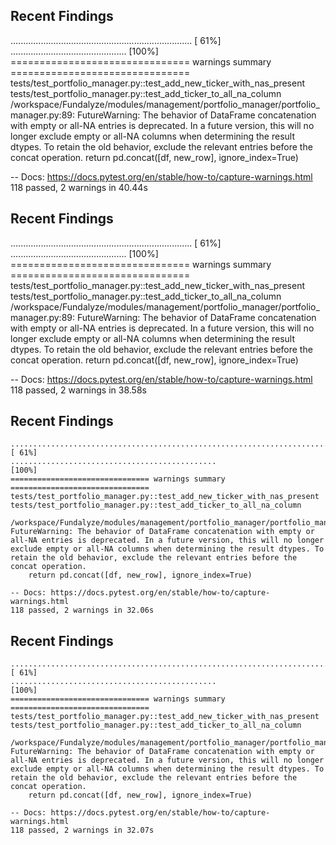 
## Recent Findings

........................................................................ [ 61%]
..............................................                           [100%]
=============================== warnings summary ===============================
tests/test_portfolio_manager.py::test_add_new_ticker_with_nas_present
tests/test_portfolio_manager.py::test_add_ticker_to_all_na_column
  /workspace/Fundalyze/modules/management/portfolio_manager/portfolio_manager.py:89: FutureWarning: The behavior of DataFrame concatenation with empty or all-NA entries is deprecated. In a future version, this will no longer exclude empty or all-NA columns when determining the result dtypes. To retain the old behavior, exclude the relevant entries before the concat operation.
    return pd.concat([df, new_row], ignore_index=True)

-- Docs: https://docs.pytest.org/en/stable/how-to/capture-warnings.html
118 passed, 2 warnings in 40.44s

## Recent Findings

........................................................................ [ 61%]
..............................................                           [100%]
=============================== warnings summary ===============================
tests/test_portfolio_manager.py::test_add_new_ticker_with_nas_present
tests/test_portfolio_manager.py::test_add_ticker_to_all_na_column
  /workspace/Fundalyze/modules/management/portfolio_manager/portfolio_manager.py:89: FutureWarning: The behavior of DataFrame concatenation with empty or all-NA entries is deprecated. In a future version, this will no longer exclude empty or all-NA columns when determining the result dtypes. To retain the old behavior, exclude the relevant entries before the concat operation.
    return pd.concat([df, new_row], ignore_index=True)

-- Docs: https://docs.pytest.org/en/stable/how-to/capture-warnings.html
118 passed, 2 warnings in 38.58s

## Recent Findings

```
........................................................................ [ 61%]
..............................................                           [100%]
=============================== warnings summary ===============================
tests/test_portfolio_manager.py::test_add_new_ticker_with_nas_present
tests/test_portfolio_manager.py::test_add_ticker_to_all_na_column
  /workspace/Fundalyze/modules/management/portfolio_manager/portfolio_manager.py:89: FutureWarning: The behavior of DataFrame concatenation with empty or all-NA entries is deprecated. In a future version, this will no longer exclude empty or all-NA columns when determining the result dtypes. To retain the old behavior, exclude the relevant entries before the concat operation.
    return pd.concat([df, new_row], ignore_index=True)

-- Docs: https://docs.pytest.org/en/stable/how-to/capture-warnings.html
118 passed, 2 warnings in 32.06s
```

## Recent Findings

```
........................................................................ [ 61%]
..............................................                           [100%]
=============================== warnings summary ===============================
tests/test_portfolio_manager.py::test_add_new_ticker_with_nas_present
tests/test_portfolio_manager.py::test_add_ticker_to_all_na_column
  /workspace/Fundalyze/modules/management/portfolio_manager/portfolio_manager.py:89: FutureWarning: The behavior of DataFrame concatenation with empty or all-NA entries is deprecated. In a future version, this will no longer exclude empty or all-NA columns when determining the result dtypes. To retain the old behavior, exclude the relevant entries before the concat operation.
    return pd.concat([df, new_row], ignore_index=True)

-- Docs: https://docs.pytest.org/en/stable/how-to/capture-warnings.html
118 passed, 2 warnings in 32.07s
```
